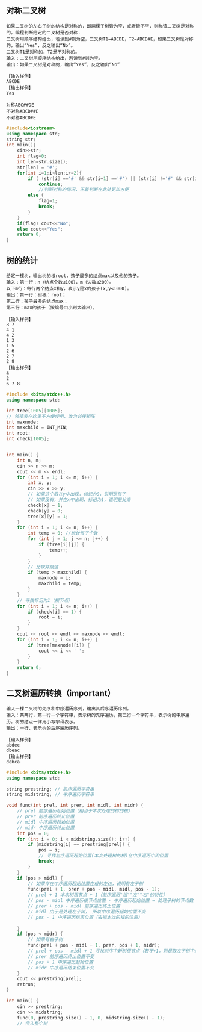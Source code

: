 ## 对称二叉树
    如果二叉树的左右子树的结构是对称的，即两棵子树皆为空，或者皆不空，则称该二叉树是对称的。编程判断给定的二叉树是否对称.
    二叉树用顺序结构给出，若读到#则为空，二叉树T1=ABCDE，T2=ABCD#E，如果二叉树是对称的，输出“Yes”，反之输出“No”。
    二叉树T1是对称的，T2是不对称的。
    输入：二叉树用顺序结构给出，若读到#则为空。
    输出：如果二叉树是对称的，输出“Yes”，反之输出“No”
    
    【输入样例】
    ABCDE 
    【输出样例】 
    Yes 
    
    对称ABC##DE
    不对称ABCD##E
    不对称ABCD#E

```c++
#include<iostream>
using namespace std;
string str;
int main(){
    cin>>str;
    int flag=0;
    int len=str.size();
    str[len] = '#';
    for(int i=1;i<len;i+=2){
        if ( (str[i] =='#' && str[i+1] =='#') || (str[i] !='#' && str[i+1] !='#') )
            continue;
            //判断对称的情况，正着判断在此处更加方便
        else {
            flag=1;
            break;
        }
    }
    if(flag) cout<<"No";
    else cout<<"Yes";
    return 0;
}
```
## 树的统计
    给定一棵树，输出树的根root，孩子最多的结点max以及他的孩子。
    输入：第一行：n（结点个数≤100），m（边数≤200）。
    以下m行：每行两个结点x和y，表示y是x的孩子(x,y≤1000)。
    输出：第一行：树根：root；
    第二行：孩子最多的结点max；
    第三行：max的孩子（按编号由小到大输出）。
    
    【输入样例】
    8 7
    4 1
    4 2
    1 3
    1 5
    2 6
    2 7
    2 8
    【输出样例】
    4
    2 
    6 7 8

```c++
#include <bits/stdc++.h>
using namespace std;

int tree[1005][1005];
// 邻接表在这里不方便使用，改为邻接矩阵 
int maxnode;
int maxchild = INT_MIN;
int root;
int check[1005];


int main() {
    int n, m;
    cin >> n >> m;
    cout << m << endl;
    for (int i = 1; i <= m; i++) {
        int x, y;
        cin >> x >> y;
        // 如果这个数在y中出现，标记为0，说明是孩子 
		// 如果没有，并在x中出现，标记为1，说明是父亲
        check[x] = 1;
        check[y] = 0;
        tree[x][y] = 1;
    }
    for (int i = 1; i <= n; i++) {
        int temp = 0; //统计孩子个数 
        for (int j = 1; j <= n; j++) {
            if (tree[i][j]) {
                temp++;
            }
        }
        // 比较并赋值 
        if (temp > maxchild) {
            maxnode = i; 
            maxchild = temp;
        }
    }
   	// 寻找标记为1（根节点） 
    for (int i = 1; i <= n; i++) {
        if (check[i] == 1) {
            root = i;
        }
    }
    cout << root << endl << maxnode << endl;
    for (int i = 1; i <= n; i++) {
        if (tree[maxnode][i]) {
            cout << i << ' ';
        }
    }
    return 0;
}
```
## 二叉树遍历转换（important）
    输入一棵二叉树的先序和中序遍历序列，输出其后序遍历序列。
    输入：共两行，第一行一个字符串，表示树的先序遍历，第二行一个字符串，表示树的中序遍历。树的结点一律用小写字母表示。
    输出：一行，表示树的后序遍历序列。
    
    【输入样例】
    abdec 
    dbeac 
    【输出样例】 
    debca 

```c++
#include <bits/stdc++.h>
using namespace std;

string prestring; // 前序遍历字符串 
string midstring; // 中序遍历字符串 

void func(int prel, int prer, int midl, int midr) {
	// prel 前序遍历起始位置（相当于本次处理的树的根）
	// prer 前序遍历终止位置
	// midl 中序遍历起始位置
	// midr 中序遍历终止位置 
	int pos = 0; 
	for (int i = 0; i < midstring.size(); i++) {
		if (midstring[i] == prestring[prel]) {
			pos = i;
			// 寻找前序遍历起始位置(本次处理树的根)在中序遍历中的位置 
			break;
		}
	}
	if (pos > midl) {
		// 如果存在中序遍历起始位置在根的左边，说明有左子树 
		func(prel + 1, prer + pos - midl, midl, pos - 1);
		// prel + 1 本次树根节点 + 1（前序遍历"根""左""右"的特性） 
		// pos - midl 中序遍历根节点位置 - 中序遍历起始位置 = 处理子树的节点数
		// prer + pos - midl 前序遍历终止位置
		// midl 由于是处理左子树， 所以中序遍历起始位置不变
		// pos - 1 中序遍历结束位置（去掉本次的根的位置） 
		 
	}
	if (pos < midr) {
		// 如果有右子树 
		func(prel + pos - midl + 1, prer, pos + 1, midr);
		// prel + pos - midl + 1 寻找前序中新树根节点（若不+1，则是取左子树中最右的叶子节点，无法取到根）
		// prer 前序遍历终止位置不变
		// pos + 1 中序遍历起始位置
		// midr 中序遍历结束位置不变 
	}
	cout << prestring[prel]; 
	retrun;
}

int main() {
	cin >> prestring;
	cin >> midstring;
	func(0, prestring.size() - 1, 0, midstring.size() - 1);
	// 传入整个树 

```
